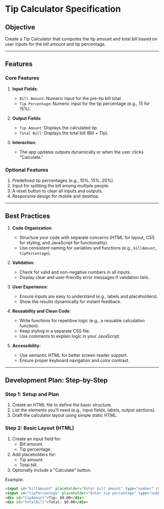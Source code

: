 # Tip Calculator Specification

## Objective
Create a Tip Calculator that computes the tip amount and total bill based on user inputs for the bill amount and tip percentage.

---

## Features
### Core Features
1. **Input Fields**:
   - `Bill Amount`: Numeric input for the pre-tip bill total.
   - `Tip Percentage`: Numeric input for the tip percentage (e.g., 15 for 15%).

2. **Output Fields**:
   - `Tip Amount`: Displays the calculated tip.
   - `Total Bill`: Displays the total bill (Bill + Tip).

3. **Interaction**:
   - The app updates outputs dynamically or when the user clicks "Calculate."

### Optional Features
1. Predefined tip percentages (e.g., 10%, 15%, 20%).
2. Input for splitting the bill among multiple people.
3. A reset button to clear all inputs and outputs.
4. Responsive design for mobile and desktop.

---

## Best Practices
1. **Code Organization**:
   - Structure your code with separate concerns (HTML for layout, CSS for styling, and JavaScript for functionality).
   - Use consistent naming for variables and functions (e.g., `billAmount`, `tipPercentage`).

2. **Validation**:
   - Check for valid and non-negative numbers in all inputs.
   - Display clear and user-friendly error messages if validation fails.

3. **User Experience**:
   - Ensure inputs are easy to understand (e.g., labels and placeholders).
   - Show the results dynamically for instant feedback.

4. **Reusability and Clean Code**:
   - Write functions for repetitive logic (e.g., a reusable calculation function).
   - Keep styling in a separate CSS file.
   - Use comments to explain logic in your JavaScript.

5. **Accessibility**:
   - Use semantic HTML for better screen reader support.
   - Ensure proper keyboard navigation and color contrast.

---

## Development Plan: Step-by-Step

### Step 1: **Setup and Plan**
1. Create an HTML file to define the basic structure.
2. List the elements you'll need (e.g., input fields, labels, output sections).
3. Draft the calculator layout using simple static HTML.

### Step 2: **Basic Layout (HTML)**
1. Create an input field for:
   - Bill amount.
   - Tip percentage.
2. Add placeholders for:
   - Tip amount.
   - Total bill.
3. Optionally include a "Calculate" button.

Example:
```html
<input id="billAmount" placeholder="Enter bill amount" type="number" />
<input id="tipPercentage" placeholder="Enter tip percentage" type="number" />
<div id="tipAmount">Tip: $0.00</div>
<div id="totalBill">Total: $0.00</div>
